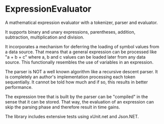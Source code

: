 # ExpressionEvaluator
A mathematical expression evaluator with a tokenizer, parser and evaluator.

It supports binary and unary expressions, parentheses, addition, subtraction, multiplication and division.

It incorporates a mechanism for deferring the loading of symbol values from a data source. That means that a general
expression can be processed like "a + b + c" where a, b and c values can be loaded later from any data source.
This functionally resembles the use of variables in an expression.

The parser is NOT a well known algorithm like a recursive descent parser. It is completely an author's implementation 
processing each token sequentially. It cannot be told how much and if so, this results in better performance.

The expression tree that is built by the parser can be "compiled" in the sense that it can be stored.
That way, the evaluation of an expression can skip the parsing phase and therefore result in time gains.

The library includes extensive tests using xUnit.net and Json.NET.
